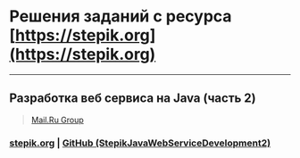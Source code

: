 # Решения заданий с ресурса [https://stepik.org](https://stepik.org)

---

## Разработка веб сервиса на Java (часть 2)
> [Mail.Ru Group](https://stepik.org/org/mailru)
### [stepik.org](https://stepik.org/course/186/syllabus) | [GitHub (StepikJavaWebServiceDevelopment2)](https://github.com/sergbelov/Stepik/tree/StepikJavaWebServiceDevelopment/StepikJavaWebServiceDevelopment2)<br>
